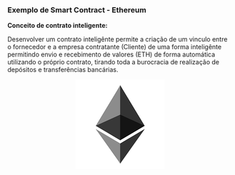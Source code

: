 <h3>Exemplo de Smart Contract - Ethereum</h3>

<b>Conceito de contrato inteligente:</b>

<p>Desenvolver um contrato inteligênte permite a criação de um vinculo entre o fornecedor e a empresa contratante (Cliente) de uma forma inteligênte permitindo envio e recebimento de valores (ETH) de forma automática utilizando o próprio contrato, tirando toda a burocracia de realização de depósitos e transferências bancárias.</p>

<p align="center"><img src="imgs/ethereum.png" /></p>
